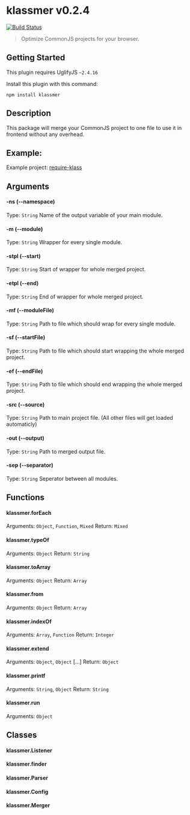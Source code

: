 # klassmer v0.2.4
[![Build Status](https://travis-ci.org/ayecue/klassmer.png?branch=master)](https://travis-ci.org/ayecue/klassmer)

> Optimize CommonJS projects for your browser.


## Getting Started
This plugin requires UglifyJS `~2.4.16`

Install this plugin with this command:

```shell
npm install klassmer
```


## Description

This package will merge your CommonJS project to one file to use it in frontend without any overhead.


## Example:

Example project: [require-klass](https://github.com/ayecue/require-klass)


## Arguments

#### -ns (--namespace)
Type: `String`
Name of the output variable of your main module.

#### -m (--module)
Type: `String`
Wrapper for every single module.

#### -stpl (--start)
Type: `String`
Start of wrapper for whole merged project.

#### -etpl (--end)
Type: `String`
End of wrapper for whole merged project.

#### -mf (--moduleFile)
Type: `String`
Path to file which should wrap for every single module.

#### -sf (--startFile)
Type: `String`
Path to file which should start wrapping the whole merged project.

#### -ef (--endFile)
Type: `String`
Path to file which should end wrapping the whole merged project.

#### -src (--source)
Type: `String`
Path to main project file. (All other files will get loaded automaticly)

#### -out (--output)
Type: `String`
Path to merged output file.

#### -sep (--separator)
Type: `String`
Seperator between all modules.


## Functions

#### klassmer.forEach
Arguments: `Object`, `Function`, `Mixed`
Return: `Mixed`

#### klassmer.typeOf
Arguments: `Object`
Return: `String`

#### klassmer.toArray
Arguments: `Object`
Return: `Array`

#### klassmer.from
Arguments: `Object`
Return: `Array`

#### klassmer.indexOf
Arguments: `Array`, `Function`
Return: `Integer`

#### klassmer.extend
Arguments: `Object`, `Object` [...]
Return: `Object`

#### klassmer.printf
Arguments: `String`, `Object`
Return: `String`

#### klassmer.run
Arguments: `Object`


## Classes

#### klassmer.Listener
#### klassmer.finder
#### klassmer.Parser
#### klassmer.Config
#### klassmer.Merger